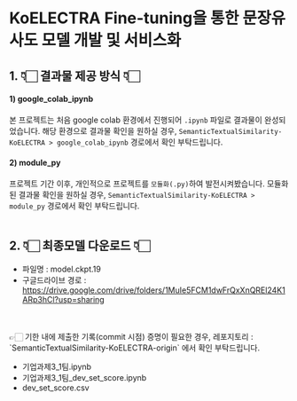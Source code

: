 # KoELECTRA Fine-tuning을 통한 문장유사도 모델 개발 및 서비스화

## 1. 👇🏻 결과물 제공 방식 👇🏻
#### 1) google_colab_ipynb
본 프로젝트는 처음 google colab 환경에서 진행되어 `.ipynb` 파일로 결과물이 완성되었습니다.
해당 환경으로 결과물 확인을 원하실 경우, `SemanticTextualSimilarity-KoELECTRA > google_colab_ipynb` 경로에서 확인 부탁드립니다.

#### 2) module_py
프로젝트 기간 이후, 개인적으로 프로젝트를 `모듈화(.py)`하여 발전시켜봤습니다.
모듈화된 결과물 확인을 원하실 경우, `SemanticTextualSimilarity-KoELECTRA > module_py` 경로에서 확인 부탁드립니다.
<br>
<br>

## 2. 👇🏻 최종모델 다운로드 👇🏻
- 파일명 : model.ckpt.19
- 구글드라이브 경로 : https://drive.google.com/drive/folders/1MuIe5FCM1dwFrQxXnQREl24K1ARp3hCl?usp=sharing
<br>
<br>
👉🏻 기한 내에 제출한 기록(commit 시점) 증명이 필요한 경우, 레포지토리 : `SemanticTextualSimilarity-KoELECTRA-origin` 에서 확인 부탁드립니다.

- 기업과제3_1팀.ipynb
- 기업과제3_1팀_dev_set_score.ipynb
- dev_set_score.csv
